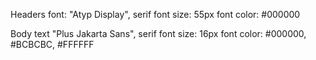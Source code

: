 Headers
font: "Atyp Display", serif
font size: 55px
font color: #000000

Body text
"Plus Jakarta Sans", serif
font size: 16px
font color: #000000, #BCBCBC, #FFFFFF
